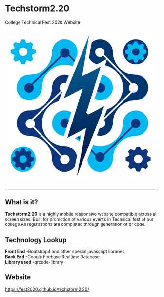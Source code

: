 # Techstorm2.20  
College Technical Fest 2020 Website   

<div align="center">
  <img src="https://github.com/SamyadeepBhowmick/Techstorm2.20/blob/master/img/techlogo.png"><br>
</div>


-----------------


## What is it?  
**Techstorm2.20** is a highly mobile responsive website compatible across all screen sizes. Built for promotion of various events in Technical fest of our college.All registrations are completed through generation of qr code.      
## Technology Lookup  
**Front End** -Bootstrap4 and other special javascript libraries   
**Back End** -Google Firebase Realtime Database   
**Library used** -qrcode-library   
## Website  
https://fest2020.github.io/techstorm2.20/
